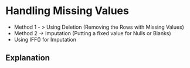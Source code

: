 # Handling Missing Values
* Method 1 - > Using Deletion (Removing the Rows with Missing Values)
* Method 2 -> Imputation (Putting a fixed value for Nulls or Blanks)
* Using IFF() for Imputation

## Explanation
